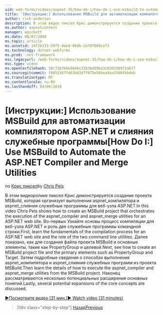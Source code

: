 ```yaml
---
uid: web-forms/videos/aspnet-35/how-do-i/how-do-i-use-msbuild-to-automate-the-aspnet-compiler-and-merge-utilities
title: '[Инструкции:] Использование MSBuild для автоматизации компилятором ASP.NET и слияния служебные программы | Документы Microsoft'
author: rick-anderson
description: В этой видео пиксел Крис демонстрируется создание проекта MSBuild, которая организует выполнение aspnet_compiler и aspnet_merge программ ASP...
ms.author: aspnetcontent
manager: wpickett
ms.date: 08/07/2008
ms.topic: article
ms.assetid: 14f2b333-59f5-4ae4-88db-2a78f809cef3
ms.technology: dotnet-webforms
ms.prod: .net-framework
msc.legacyurl: /web-forms/videos/aspnet-35/how-do-i/how-do-i-use-msbuild-to-automate-the-aspnet-compiler-and-merge-utilities
msc.type: video
ms.openlocfilehash: 50c72bfb6e9646c31b3bd99be3c0393309f2a677
ms.sourcegitcommit: f8852267f463b62d7f975e56bea9aa3f68fbbdeb
ms.translationtype: MT
ms.contentlocale: ru-RU
ms.lasthandoff: 04/06/2018
---
```

<a name="how-do-i-use-msbuild-to-automate-the-aspnet-compiler-and-merge-utilities"></a><span data-ttu-id="46e56-103">[Инструкции:] Использование MSBuild для автоматизации компилятором ASP.NET и слияния служебные программы</span><span class="sxs-lookup"><span data-stu-id="46e56-103">[How Do I:] Use MSBuild to Automate the ASP.NET Compiler and Merge Utilities</span></span>
====================
<span data-ttu-id="46e56-104">по [Крис пиксел](https://twitter.com/chrispels)</span><span class="sxs-lookup"><span data-stu-id="46e56-104">by [Chris Pels](https://twitter.com/chrispels)</span></span>

<span data-ttu-id="46e56-105">В этом видеоролике пиксел Крис демонстрируется создание проекта MSBuild, которая организует выполнения aspnet\_компилятора и aspnet\_слияния служебные программы для веб-узла ASP.NET.</span><span class="sxs-lookup"><span data-stu-id="46e56-105">In this video Chris Pels shows how to create an MSBuild project that orchestrates the execution of the aspnet\_compiler and aspnet\_merge utilities for an ASP.NET web site.</span></span> <span data-ttu-id="46e56-106">Во-первых Узнайте основы процесс компиляции для веб-узла ASP.NET и роль две служебные программы командной строки.</span><span class="sxs-lookup"><span data-stu-id="46e56-106">First, learn the fundamentals of the compilation process for an ASP.NET web site and the role of the two command line utilities.</span></span> <span data-ttu-id="46e56-107">Далее показано, как для создания файла проекта MSBuild и основные элементы, такие как PropertyGroup и целевой.</span><span class="sxs-lookup"><span data-stu-id="46e56-107">Next, see how to create an MSBuild project file and the primary elements such as PropertyGroup and Target.</span></span> <span data-ttu-id="46e56-108">Затем подробные сведения о способах выполнения aspnet\_компилятора и aspnet\_слияния служебных программ из проекта MSBuild.</span><span class="sxs-lookup"><span data-stu-id="46e56-108">Then learn the details of how to execute the aspnet\_compiler and aspnet\_merge utilities from the MSBuild project.</span></span> <span data-ttu-id="46e56-109">Наконец рассматриваются несколько потенциальных расширения основных понятий.</span><span class="sxs-lookup"><span data-stu-id="46e56-109">Lastly, several potential expansions of the core concepts are discussed.</span></span>

[<span data-ttu-id="46e56-110">&#9654;Посмотрите видео (31 мин.)</span><span class="sxs-lookup"><span data-stu-id="46e56-110">&#9654; Watch video (31 minutes)</span></span>](https://channel9.msdn.com/Blogs/ASP-NET-Site-Videos/how-do-i-use-msbuild-to-automate-the-aspnet-compiler-and-merge-utilities)

> [!div class="step-by-step"]
> [<span data-ttu-id="46e56-111">Назад</span><span class="sxs-lookup"><span data-stu-id="46e56-111">Previous</span></span>](how-do-i-serialize-a-graph-with-the-entity-framework.md)
